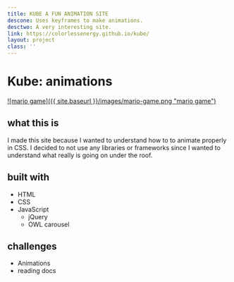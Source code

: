```yaml
---
title: KUBE A FUN ANIMATION SITE
descone: Uses keyframes to make animations.
desctwo: A very interesting site.
link: https://colorlessenergy.github.io/kube/
layout: project
class: ''
---
```


# Kube: animations

<a href="https://colorlessenergy.github.io/kube/">
    ![mario game]({{ site.baseurl }}/images/mario-game.png "mario game")
</a>

## what this is
<!-- this is a site to showcase a product. This site was made to understand how
to animate with CSS. -->

I made this site because I wanted to understand how to to animate properly in
CSS. I decided to not use any libraries or frameworks since I wanted to understand
what really is going on under the roof.


## built with

* HTML
* CSS
* JavaScript
  * jQuery
  * OWL carousel

## challenges

* Animations
* reading docs
